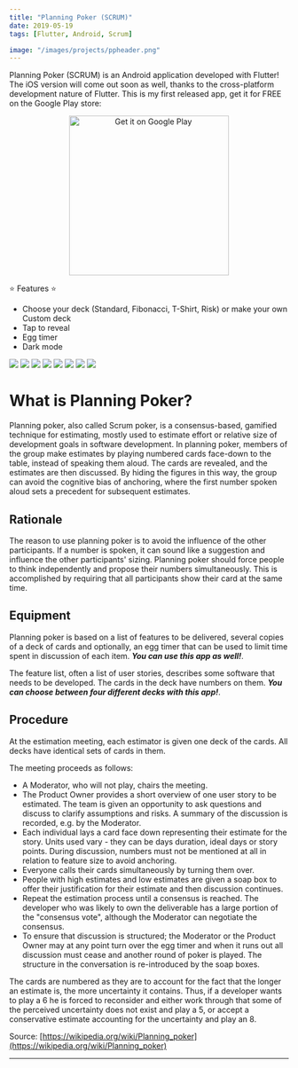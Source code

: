 ```yaml
---
title: "Planning Poker (SCRUM)"
date: 2019-05-19
tags: [Flutter, Android, Scrum]

image: "/images/projects/ppheader.png"
---
```


Planning Poker (SCRUM) is an Android application developed with Flutter! The iOS version will come out soon as well, thanks to the cross-platform development nature of Flutter.
This is my first released app, get it for FREE on the Google Play store:

<div style="text-align:center">
<a href='https://play.google.com/store/apps/details?id=com.abianche.planningpoker&pcampaignid=MKT-Other-global-all-co-prtnr-py-PartBadge-Mar2515-1'><img style='width: 18rem;' alt='Get it on Google Play' src='https://play.google.com/intl/en_us/badges/images/generic/en_badge_web_generic.png'/></a>
</div>

⭐ Features ⭐

- Choose your deck (Standard, Fibonacci, T-Shirt, Risk) or make your own Custom deck
- Tap to reveal
- Egg timer
- Dark mode

<div class="screenshots">

<img src="/images/projects/pp1.png"/>
<img src="/images/projects/pp2.png"/>
<img src="/images/projects/pp3.png"/>
<img src="/images/projects/pp4.png"/>
<img src="/images/projects/pp5.png"/>
<img src="/images/projects/pp6.png"/>
<img src="/images/projects/pp7.png"/>
<img src="/images/projects/pp8.png"/>

</div>

# What is Planning Poker?

Planning poker, also called Scrum poker, is a consensus-based, gamified technique for estimating, mostly used to estimate effort or relative size of development goals in software development. In planning poker, members of the group make estimates by playing numbered cards face-down to the table, instead of speaking them aloud. The cards are revealed, and the estimates are then discussed. By hiding the figures in this way, the group can avoid the cognitive bias of anchoring, where the first number spoken aloud sets a precedent for subsequent estimates.

## Rationale

The reason to use planning poker is to avoid the influence of the other participants. If a number is spoken, it can sound like a suggestion and influence the other participants' sizing. Planning poker should force people to think independently and propose their numbers simultaneously. This is accomplished by requiring that all participants show their card at the same time.

## Equipment

Planning poker is based on a list of features to be delivered, several copies of a deck of cards and optionally, an egg timer that can be used to limit time spent in discussion of each item. _**You can use this app as well!**_.

The feature list, often a list of user stories, describes some software that needs to be developed.
The cards in the deck have numbers on them. _**You can choose between four different decks with this app!**_.

## Procedure

At the estimation meeting, each estimator is given one deck of the cards. All decks have identical sets of cards in them.

The meeting proceeds as follows:

- A Moderator, who will not play, chairs the meeting.
- The Product Owner provides a short overview of one user story to be estimated. The team is given an opportunity to ask questions and discuss to clarify assumptions and risks. A summary of the discussion is recorded, e.g. by the Moderator.
- Each individual lays a card face down representing their estimate for the story. Units used vary - they can be days duration, ideal days or story points. During discussion, numbers must not be mentioned at all in relation to feature size to avoid anchoring.
- Everyone calls their cards simultaneously by turning them over.
- People with high estimates and low estimates are given a soap box to offer their justification for their estimate and then discussion continues.
- Repeat the estimation process until a consensus is reached. The developer who was likely to own the deliverable has a large portion of the "consensus vote", although the Moderator can negotiate the consensus.
- To ensure that discussion is structured; the Moderator or the Product Owner may at any point turn over the egg timer and when it runs out all discussion must cease and another round of poker is played. The structure in the conversation is re-introduced by the soap boxes.

The cards are numbered as they are to account for the fact that the longer an estimate is, the more uncertainty it contains. Thus, if a developer wants to play a 6 he is forced to reconsider and either work through that some of the perceived uncertainty does not exist and play a 5, or accept a conservative estimate accounting for the uncertainty and play an 8.

Source: [https://wikipedia.org/wiki/Planning_poker](https://wikipedia.org/wiki/Planning_poker)

<hr />
<!-- 
Privacy policy: [Link]({{< relref "privacy_policy.md" >}})

Terms and conditions: [Link]({{< relref "terms_and_conditions.md" >}}) -->
